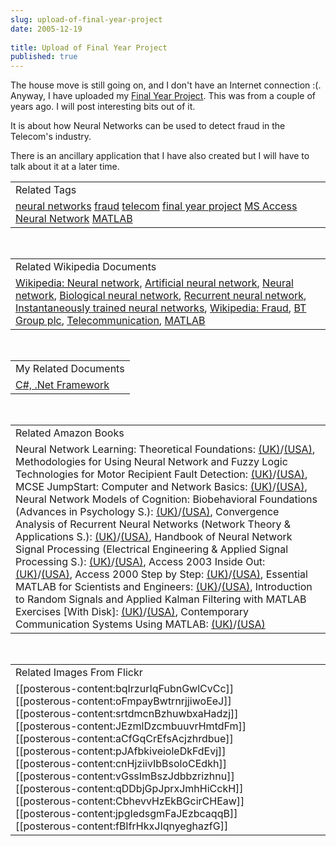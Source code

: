 ```yaml
---
slug: upload-of-final-year-project
date: 2005-12-19
 
title: Upload of Final Year Project
published: true
---
```

The house move is still going on, and I don't have an Internet connection :(.  Anyway, I have uploaded my <a href="http://www.kinlan.co.uk/finalyearproject/final%20report%203.doc">Final Year Project</a>.  This was from a couple of years ago.  I will post interesting bits out of it.<p />It is about how Neural Networks can be used to detect fraud in the Telecom's industry.<p />There is an ancillary application that I have also created but I will have to talk about it at a later time.<p /><table class="TechnoratiHead TagHeader">
<tr><td>Related Tags</td></tr>
<tr class="Technorati"><td>
<a href="http://www.kinlan.co.uk/tag/neural%20networks" class="Tag" rel="tag">neural networks</a> <a href="http://www.kinlan.co.uk/tag/fraud" class="Tag" rel="tag">fraud</a> <a href="http://www.kinlan.co.uk/tag/telecom" class="Tag" rel="tag">telecom</a> <a href="http://www.kinlan.co.uk/tag/final%20year%20project" class="Tag" rel="tag">final year project</a> <a href="http://www.kinlan.co.uk/tag/MS%20Access" class="Tag" rel="tag">MS Access</a> <a href="http://www.kinlan.co.uk/tag/Neural%20Network" class="Tag" rel="tag">Neural Network</a> <a href="http://www.kinlan.co.uk/tag/MATLAB" class="Tag" rel="tag">MATLAB</a>
</td></tr>
</table><br /><table class="TechnoratiHead TagHeader">
<tr><td>Related Wikipedia Documents</td></tr>
<tr class="Technorati"><td>
<a href="http://en.wikipedia.org/wiki/Neural_network" class="Tag" rel="tag">Wikipedia: Neural network</a>, <a href="http://en.wikipedia.org/wiki/Artificial_neural_network" class="Tag" rel="tag">Artificial neural network</a>, <a href="http://en.wikipedia.org/wiki/Neural_net" class="Tag" rel="tag">Neural network</a>, <a href="http://en.wikipedia.org/wiki/Biological_neural_network" class="Tag" rel="tag">Biological neural network</a>, <a href="http://en.wikipedia.org/wiki/Recurrent_neural_network" class="Tag" rel="tag">Recurrent neural network</a>, <a href="http://en.wikipedia.org/wiki/Instantaneously_trained_neural_networks" class="Tag" rel="tag">Instantaneously trained neural networks</a>, <a href="http://en.wikipedia.org/wiki/Fraud" class="Tag" rel="tag">Wikipedia: Fraud</a>, <a href="http://en.wikipedia.org/wiki/British_Telecom" class="Tag" rel="tag">BT Group plc</a>, <a href="http://en.wikipedia.org/wiki/Telecommunication" class="Tag" rel="tag">Telecommunication</a>, <a href="http://en.wikipedia.org/wiki/MATLAB" class="Tag" rel="tag">MATLAB</a>
</td></tr>
</table><br /><table class="TechnoratiHead TagHeader">
<tr><td>My Related Documents</td></tr>
<tr class="Technorati"><td><a href="http://www.kinlan.co.uk/" class="Tag" rel="tag">C#, .Net Framework</a></td></tr>
</table><br /><table class="TechnoratiHead TagHeader">
<tr><td>Related Amazon Books</td></tr>
<tr class="Technorati"><td>Neural Network Learning: Theoretical Foundations: <a href="http://www.amazon.co.uk/exec/obidos/redirect?tag=cnetfra-21&amp;link_code=xm2&amp;camp=2025&amp;creative=165953&amp;path=http://www.amazon.co.uk/gp/redirect.html%253fASIN=052157353X%2526tag=cnetfra-21%2526lcode=xm2%2526cID=2025%2526ccmID=165953%2526location=/o/ASIN/052157353X%25253FSubscriptionId=0CM2PVF6VAHJQKW5G782" class="Tag" rel="tag">(UK)</a>/<a href="http://www.amazon.com/exec/obidos/redirect?tag=cnetfra-20&amp;link_code=xm2&amp;camp=2025&amp;creative=165953&amp;path=http://www.amazon.com/gp/redirect.html%253fASIN=052157353X%2526tag=cnetfra-20%2526lcode=xm2%2526cID=2025%2526ccmID=165953%2526location=/o/ASIN/052157353X%25253FSubscriptionId=0CM2PVF6VAHJQKW5G782" class="Tag" rel="tag">(USA)</a>, Methodologies for Using Neural Network and Fuzzy Logic Technologies for Motor Recipient Fault Detection: <a href="http://www.amazon.co.uk/exec/obidos/redirect?tag=cnetfra-21&amp;link_code=xm2&amp;camp=2025&amp;creative=165953&amp;path=http://www.amazon.co.uk/gp/redirect.html%253fASIN=9810232659%2526tag=cnetfra-21%2526lcode=xm2%2526cID=2025%2526ccmID=165953%2526location=/o/ASIN/9810232659%25253FSubscriptionId=0CM2PVF6VAHJQKW5G782" class="Tag" rel="tag">(UK)</a>/<a href="http://www.amazon.com/exec/obidos/redirect?tag=cnetfra-20&amp;link_code=xm2&amp;camp=2025&amp;creative=165953&amp;path=http://www.amazon.com/gp/redirect.html%253fASIN=9810232659%2526tag=cnetfra-20%2526lcode=xm2%2526cID=2025%2526ccmID=165953%2526location=/o/ASIN/9810232659%25253FSubscriptionId=0CM2PVF6VAHJQKW5G782" class="Tag" rel="tag">(USA)</a>, MCSE JumpStart: Computer and Network Basics: <a href="http://www.amazon.co.uk/exec/obidos/redirect?tag=cnetfra-21&amp;link_code=xm2&amp;camp=2025&amp;creative=165953&amp;path=http://www.amazon.co.uk/gp/redirect.html%253fASIN=0782124623%2526tag=cnetfra-21%2526lcode=xm2%2526cID=2025%2526ccmID=165953%2526location=/o/ASIN/0782124623%25253FSubscriptionId=0CM2PVF6VAHJQKW5G782" class="Tag" rel="tag">(UK)</a>/<a href="http://www.amazon.com/exec/obidos/redirect?tag=cnetfra-20&amp;link_code=xm2&amp;camp=2025&amp;creative=165953&amp;path=http://www.amazon.com/gp/redirect.html%253fASIN=0782124623%2526tag=cnetfra-20%2526lcode=xm2%2526cID=2025%2526ccmID=165953%2526location=/o/ASIN/0782124623%25253FSubscriptionId=0CM2PVF6VAHJQKW5G782" class="Tag" rel="tag">(USA)</a>, Neural Network Models of Cognition: Biobehavioral Foundations (Advances in Psychology S.): <a href="http://www.amazon.co.uk/exec/obidos/redirect?tag=cnetfra-21&amp;link_code=xm2&amp;camp=2025&amp;creative=165953&amp;path=http://www.amazon.co.uk/gp/redirect.html%253fASIN=0444819312%2526tag=cnetfra-21%2526lcode=xm2%2526cID=2025%2526ccmID=165953%2526location=/o/ASIN/0444819312%25253FSubscriptionId=0CM2PVF6VAHJQKW5G782" class="Tag" rel="tag">(UK)</a>/<a href="http://www.amazon.com/exec/obidos/redirect?tag=cnetfra-20&amp;link_code=xm2&amp;camp=2025&amp;creative=165953&amp;path=http://www.amazon.com/gp/redirect.html%253fASIN=0444819312%2526tag=cnetfra-20%2526lcode=xm2%2526cID=2025%2526ccmID=165953%2526location=/o/ASIN/0444819312%25253FSubscriptionId=0CM2PVF6VAHJQKW5G782" class="Tag" rel="tag">(USA)</a>, Convergence Analysis of Recurrent Neural Networks (Network Theory &amp; Applications S.): <a href="http://www.amazon.co.uk/exec/obidos/redirect?tag=cnetfra-21&amp;link_code=xm2&amp;camp=2025&amp;creative=165953&amp;path=http://www.amazon.co.uk/gp/redirect.html%253fASIN=1402076940%2526tag=cnetfra-21%2526lcode=xm2%2526cID=2025%2526ccmID=165953%2526location=/o/ASIN/1402076940%25253FSubscriptionId=0CM2PVF6VAHJQKW5G782" class="Tag" rel="tag">(UK)</a>/<a href="http://www.amazon.com/exec/obidos/redirect?tag=cnetfra-20&amp;link_code=xm2&amp;camp=2025&amp;creative=165953&amp;path=http://www.amazon.com/gp/redirect.html%253fASIN=1402076940%2526tag=cnetfra-20%2526lcode=xm2%2526cID=2025%2526ccmID=165953%2526location=/o/ASIN/1402076940%25253FSubscriptionId=0CM2PVF6VAHJQKW5G782" class="Tag" rel="tag">(USA)</a>, Handbook of Neural Network Signal Processing (Electrical Engineering &amp; Applied Signal Processing S.): <a href="http://www.amazon.co.uk/exec/obidos/redirect?tag=cnetfra-21&amp;link_code=xm2&amp;camp=2025&amp;creative=165953&amp;path=http://www.amazon.co.uk/gp/redirect.html%253fASIN=0849323592%2526tag=cnetfra-21%2526lcode=xm2%2526cID=2025%2526ccmID=165953%2526location=/o/ASIN/0849323592%25253FSubscriptionId=0CM2PVF6VAHJQKW5G782" class="Tag" rel="tag">(UK)</a>/<a href="http://www.amazon.com/exec/obidos/redirect?tag=cnetfra-20&amp;link_code=xm2&amp;camp=2025&amp;creative=165953&amp;path=http://www.amazon.com/gp/redirect.html%253fASIN=0849323592%2526tag=cnetfra-20%2526lcode=xm2%2526cID=2025%2526ccmID=165953%2526location=/o/ASIN/0849323592%25253FSubscriptionId=0CM2PVF6VAHJQKW5G782" class="Tag" rel="tag">(USA)</a>, Access 2003 Inside Out: <a href="http://www.amazon.co.uk/exec/obidos/redirect?tag=cnetfra-21&amp;link_code=xm2&amp;camp=2025&amp;creative=165953&amp;path=http://www.amazon.co.uk/gp/redirect.html%253fASIN=0735615136%2526tag=cnetfra-21%2526lcode=xm2%2526cID=2025%2526ccmID=165953%2526location=/o/ASIN/0735615136%25253FSubscriptionId=0CM2PVF6VAHJQKW5G782" class="Tag" rel="tag">(UK)</a>/<a href="http://www.amazon.com/exec/obidos/redirect?tag=cnetfra-20&amp;link_code=xm2&amp;camp=2025&amp;creative=165953&amp;path=http://www.amazon.com/gp/redirect.html%253fASIN=0735615136%2526tag=cnetfra-20%2526lcode=xm2%2526cID=2025%2526ccmID=165953%2526location=/o/ASIN/0735615136%25253FSubscriptionId=0CM2PVF6VAHJQKW5G782" class="Tag" rel="tag">(USA)</a>, Access 2000 Step by Step: <a href="http://www.amazon.co.uk/exec/obidos/redirect?tag=cnetfra-21&amp;link_code=xm2&amp;camp=2025&amp;creative=165953&amp;path=http://www.amazon.co.uk/gp/redirect.html%253fASIN=1572319763%2526tag=cnetfra-21%2526lcode=xm2%2526cID=2025%2526ccmID=165953%2526location=/o/ASIN/1572319763%25253FSubscriptionId=0CM2PVF6VAHJQKW5G782" class="Tag" rel="tag">(UK)</a>/<a href="http://www.amazon.com/exec/obidos/redirect?tag=cnetfra-20&amp;link_code=xm2&amp;camp=2025&amp;creative=165953&amp;path=http://www.amazon.com/gp/redirect.html%253fASIN=1572319763%2526tag=cnetfra-20%2526lcode=xm2%2526cID=2025%2526ccmID=165953%2526location=/o/ASIN/1572319763%25253FSubscriptionId=0CM2PVF6VAHJQKW5G782" class="Tag" rel="tag">(USA)</a>, Essential MATLAB for Scientists and Engineers: <a href="http://www.amazon.co.uk/exec/obidos/redirect?tag=cnetfra-21&amp;link_code=xm2&amp;camp=2025&amp;creative=165953&amp;path=http://www.amazon.co.uk/gp/redirect.html%253fASIN=0750652403%2526tag=cnetfra-21%2526lcode=xm2%2526cID=2025%2526ccmID=165953%2526location=/o/ASIN/0750652403%25253FSubscriptionId=0CM2PVF6VAHJQKW5G782" class="Tag" rel="tag">(UK)</a>/<a href="http://www.amazon.com/exec/obidos/redirect?tag=cnetfra-20&amp;link_code=xm2&amp;camp=2025&amp;creative=165953&amp;path=http://www.amazon.com/gp/redirect.html%253fASIN=0750652403%2526tag=cnetfra-20%2526lcode=xm2%2526cID=2025%2526ccmID=165953%2526location=/o/ASIN/0750652403%25253FSubscriptionId=0CM2PVF6VAHJQKW5G782" class="Tag" rel="tag">(USA)</a>, Introduction to Random Signals and Applied Kalman Filtering with MATLAB Exercises [With Disk]: <a href="http://www.amazon.co.uk/exec/obidos/redirect?tag=cnetfra-21&amp;link_code=xm2&amp;camp=2025&amp;creative=165953&amp;path=http://www.amazon.co.uk/gp/redirect.html%253fASIN=0471128392%2526tag=cnetfra-21%2526lcode=xm2%2526cID=2025%2526ccmID=165953%2526location=/o/ASIN/0471128392%25253FSubscriptionId=0CM2PVF6VAHJQKW5G782" class="Tag" rel="tag">(UK)</a>/<a href="http://www.amazon.com/exec/obidos/redirect?tag=cnetfra-20&amp;link_code=xm2&amp;camp=2025&amp;creative=165953&amp;path=http://www.amazon.com/gp/redirect.html%253fASIN=0471128392%2526tag=cnetfra-20%2526lcode=xm2%2526cID=2025%2526ccmID=165953%2526location=/o/ASIN/0471128392%25253FSubscriptionId=0CM2PVF6VAHJQKW5G782" class="Tag" rel="tag">(USA)</a>, Contemporary Communication Systems Using MATLAB: <a href="http://www.amazon.co.uk/exec/obidos/redirect?tag=cnetfra-21&amp;link_code=xm2&amp;camp=2025&amp;creative=165953&amp;path=http://www.amazon.co.uk/gp/redirect.html%253fASIN=0534406173%2526tag=cnetfra-21%2526lcode=xm2%2526cID=2025%2526ccmID=165953%2526location=/o/ASIN/0534406173%25253FSubscriptionId=0CM2PVF6VAHJQKW5G782" class="Tag" rel="tag">(UK)</a>/<a href="http://www.amazon.com/exec/obidos/redirect?tag=cnetfra-20&amp;link_code=xm2&amp;camp=2025&amp;creative=165953&amp;path=http://www.amazon.com/gp/redirect.html%253fASIN=0534406173%2526tag=cnetfra-20%2526lcode=xm2%2526cID=2025%2526ccmID=165953%2526location=/o/ASIN/0534406173%25253FSubscriptionId=0CM2PVF6VAHJQKW5G782" class="Tag" rel="tag">(USA)</a>
</td></tr>
</table><br /><table class="TechnoratiHead TagHeader">
<tr><td>Related Images From Flickr</td></tr>
<tr class="Technorati"><td>
<span style="float: left;">[[posterous-content:bqIrzurIqFubnGwlCvCc]]</span><span style="float: left;">[[posterous-content:oFmpayBwtrnrjjiwoEeJ]]</span><span style="float: left;">[[posterous-content:srtdmcnBzhuwbxaHadzj]]</span><span style="float: left;">[[posterous-content:JEzmlDzcmbuuvrHmtdFm]]</span><span style="float: left;">[[posterous-content:aCfGqCrEfsAcjzhrdbue]]</span><span style="float: left;">[[posterous-content:pJAfbkiveioleDkFdEvj]]</span><span style="float: left;">[[posterous-content:cnHjziivIbBsoloCEdkh]]</span><span style="float: left;">[[posterous-content:vGssImBszJdbbzrizhnu]]</span><span style="float: left;">[[posterous-content:qDDbjGpJprxJmhHiCckH]]</span><span style="float: left;">[[posterous-content:CbhevvHzEkBGcirCHEaw]]</span><span style="float: left;">[[posterous-content:jpgIedsgmFaJEzbcaqqB]]</span><span style="float: left;">[[posterous-content:fBIfrHkxJIqnyeghazfG]]</span>
</td></tr>
</table><div class="blogger-post-footer"><img class="posterous_download_image" src="https://blogger.googleusercontent.com/tracker/8109338-113500756065853779?l=www.kinlan.co.uk%2Findex.html" height="1" alt="" width="1" /></div>

